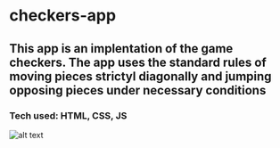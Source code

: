 # checkers-app
## This app is an implentation of the game checkers. The app uses the standard rules of moving pieces strictyl diagonally and jumping opposing pieces under necessary conditions
### Tech used: HTML, CSS, JS
![alt text](https://i.imgur.com/7EG1EAs.png)
